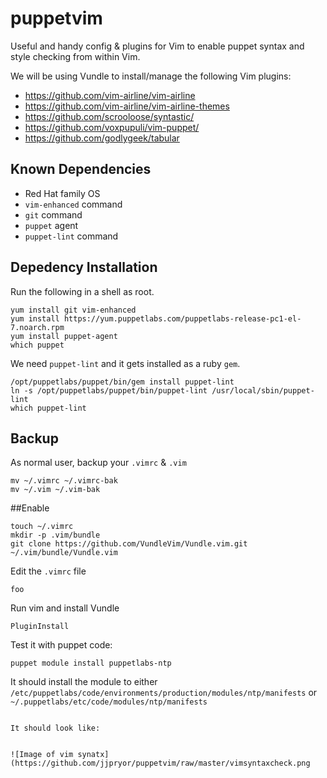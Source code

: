 # puppetvim
Useful and handy config &amp; plugins for Vim to enable puppet syntax and style
checking from within Vim.

We will be using Vundle to install/manage the following Vim plugins:

+ https://github.com/vim-airline/vim-airline
+ https://github.com/vim-airline/vim-airline-themes
+ https://github.com/scrooloose/syntastic/
+ https://github.com/voxpupuli/vim-puppet/
+ https://github.com/godlygeek/tabular


## Known Dependencies
+ Red Hat family OS
+ `vim-enhanced` command
+ `git` command
+ `puppet` agent
+ `puppet-lint` command


## Depedency Installation
Run the following in a shell as root.
```shell
yum install git vim-enhanced
yum install https://yum.puppetlabs.com/puppetlabs-release-pc1-el-7.noarch.rpm
yum install puppet-agent
which puppet
```

We need `puppet-lint` and it gets installed as a ruby `gem`.
```shell
/opt/puppetlabs/puppet/bin/gem install puppet-lint
ln -s /opt/puppetlabs/puppet/bin/puppet-lint /usr/local/sbin/puppet-lint
which puppet-lint
```

## Backup
As normal user, backup your `.vimrc` &amp; `.vim`
```shell
mv ~/.vimrc ~/.vimrc-bak
mv ~/.vim ~/.vim-bak
```


##Enable
```shell
touch ~/.vimrc
mkdir -p .vim/bundle
git clone https://github.com/VundleVim/Vundle.vim.git ~/.vim/bundle/Vundle.vim
```

Edit the `.vimrc` file 
```shell
foo
```

Run vim and install Vundle 
```shell
PluginInstall
```

Test it with puppet code:
```shell
puppet module install puppetlabs-ntp
```
It should install the module to either
`/etc/puppetlabs/code/environments/production/modules/ntp/manifests` or
`~/.puppetlabs/etc/code/modules/ntp/manifests`
```

It should look like:


![Image of vim synatx](https://github.com/jjpryor/puppetvim/raw/master/vimsyntaxcheck.png
